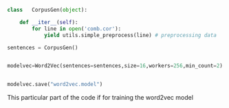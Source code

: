 ```python
class   CorpusGen(object):

    def __iter__(self):
        for line in open('comb.cor'):
            yield utils.simple_preprocess(line) # preprocessing data

sentences = CorpusGen()


modelvec=Word2Vec(sentences=sentences,size=16,workers=256,min_count=2) 


modelvec.save("word2vec.model")
```

This particular part of the code if for training the word2vec model